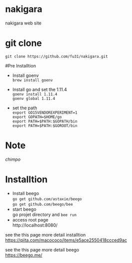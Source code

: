 # nakigara
nakigara web site 


# git clone

`git clone https://github.com/fu31/nakigara.git`

#Pre Installtion

- Install goenv  
`brew install goenv`   

- Install go and set the 1.11.4  
`goenv install 1.11.4`  
`goenv global 1.11.4`  

- set the path  
`export GO15VENDOREXPERIMENT=1`  
`export GOPATH=$HOME/go`  
`export PATH=$PATH:$GOPATH/bin`  
`export PATH=$PATH:$GOROOT/bin`  

# Note  
_chimpo_

# Installtion  

- Install beego  
`go get github.com/astaxie/beego`  
`go get github.com/beego/bee`  
- start beego  
go projet directory and
`bee run`  
- access root page  
http://localhost:8080/

see the this page more detail installtion  
https://qiita.com/macococo/items/e5ace2550418ccced9ac


see the this page more detail beego  
https://beego.me/



